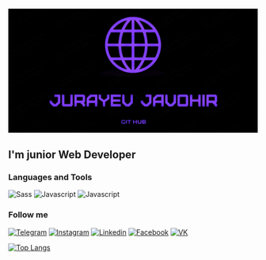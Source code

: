 [![Header](https://github.com/JurayevJovohir/JurayevJovohir/blob/main/assets/image.jpg)](https://www.instagram.com/jvkh_7/)

## I'm junior Web Developer 

### Languages and Tools 
![Sass](https://img.shields.io/badge/-Sass-090909?style=for-the-badge&logo=sass)
![Javascript](https://img.shields.io/badge/-javascript-090909?style=for-the-badge&logo=javascript)
![Javascript](https://img.shields.io/badge/-react-090909?style=for-the-badge&logo=react)

### Follow me
[![Telegram](https://img.shields.io/badge/-telegram-090909?style=for-the-badge&logo=telegram)](https://t.me/iamjurayev)
[![Instagram](https://img.shields.io/badge/-instagram-090909?style=for-the-badge&logo=instagram)](https://www.instagram.com/jvkh_7)
[![Linkedin](https://img.shields.io/badge/-linkedin-090909?style=for-the-badge&logo=linkedin&logoColor=007BB6)](https://www.linkedin.com/in/javokh-jurayev-a24197249/)
[![Facebook](https://img.shields.io/badge/-facebook-090909?style=for-the-badge&logo=facebook)](https://www.facebook.com/profile.php?id=100064247725771)
[![VK](https://img.shields.io/badge/-ВКонтакте-090909?style=for-the-badge&logo=vk&logoColor=3375F6)](https://vk.com/id757564752)

[![Top Langs](https://github-readme-stats.vercel.app/api/top-langs/?username=jurayevjovohir&layout=compact)](https://github.com/jurayevjovohir/github-readme-stats)

